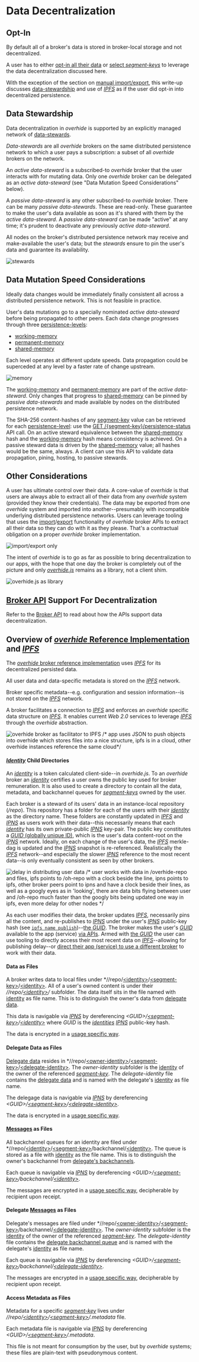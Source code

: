 # Data Decentralization

## Opt-In

By default all of a broker's data is stored in broker-local storage and not decentralized.

A user has to either [opt-in all their data](broker.html#operation--auth-opt-in--agree--put) or [select *segment-keys*](broker.html#definition-DatastoreKeySettings) to 
leverage the data decentralization discussed here.

With the exception of the section on [manual import/export](#other-considerations), this write-up discusses [data-stewardship](glossary.html#data-steward) and use of [*IPFS*](https://ipfs.io/) as if the user did opt-in into decentralized persistence.

## Data Stewardship

Data decentralization in *overhide* is supported by an explicitly managed network of [data-stewards](glossary.html#data-steward).  

*Data-stewards* are all *overhide* brokers on the same distributed persistence network to which a user pays a subscription: a subset of all *overhide* brokers on the network.

An *active data-steward* is a subscribed-to *overhide* broker that the user interacts with for mutating data.  Only one *overhide* broker can be delegated as an *active data-steward* (see "Data Mutation Speed Considerations" below).

A *passive data-steward* is any other subscribed-to *overhide* broker.  There can be many *passive data-stewards*.  These are read-only.  These guarantee to make the user's data available as soon as it's shared with them by the *active data-steward*.  A *passive data-steward* can be made "active" at any time; it's prudent to deactivate any previously *active data-steward*.

All nodes on the broker's distributed persistence network may receive and make-available the user's data; but the *stewards* ensure to pin the user's data and guarantee its availability.

![stewards](images/stewards-sm.gif)

## Data Mutation Speed Considerations

Ideally data changes would be immediately finally consistent all across a distributed persistence network.  This is not feasible in practice.

User's data mutations go to a specially nominated *active data-steward* before being propagated to other peers.  Each data change progresses through three [persistence-levels](glossary.html#working-memory-permanent-memory-shared-memory-persistence-status):

* [working-memory](glossary.html#working-memory-permanent-memory-shared-memory-persistence-status)
* [permanent-memory](glossary.html#working-memory-permanent-memory-shared-memory-persistence-status)
* [shared-memory](glossary.html#working-memory-permanent-memory-shared-memory-persistence-status)

Each level operates at different update speeds.  Data propagation could be superceded at any level by a faster rate of change upstream.

![memory](images/memory-sm.gif)

The [working-memory](glossary.html#working-memory-permanent-memory-shared-memory-persistence-status) and [permanent-memory](glossary.html#working-memory-permanent-memory-shared-memory-persistence-status) are part of the *active data-steward*.  Only changes that progress to [shared-memory](glossary.html#working-memory-permanent-memory-shared-memory-persistence-status) can be pinned by *passive data-stewards* and made available by nodes on the distributed persistence network. 

The SHA-256 content-hashes of any [segment-key](glossary.html#segment-key) value can be retrieved for each [persistence-level](glossary.html#working-memory-permanent-memory-shared-memory-persistence-status): use the [GET /{segment-key}/persistence-status](broker.html#operation---segment-key--persistence-status-get) API call.  On an active steward equivalence between the [shared-memory](glossary.html#working-memory-permanent-memory-shared-memory-persistence-status) hash and the [working-memory](glossary.html#working-memory-permanent-memory-shared-memory-persistence-status) hash means consistency is achieved.  On a passive steward data is driven by the [shared-memory](glossary.html#working-memory-permanent-memory-shared-memory-persistence-status) value; all hashes would be the same, always.  A client can use this API to validate data propagation, pining, hosting, to passive stewards.

## Other Considerations

A user has ultimate control over their data.  A core-value of *overhide* is that users are always able to extract all of their data from any *overhide* system (provided they know their credentials).  The data may be exported from one *overhide* system and imported into another--presumably with incompatible underlying distributed persistence networks.  Users can leverage tooling that uses the [import](broker.html#operation-import-WIRE)/[export](broker.html#operation-export-WIRE) functionality of *overhide* broker APIs to extract all their data so they can do with it as they please.  That's a contractual obligation on a proper *overhide* broker implementation.

![import/export only](images/import-export.gif) 

The intent of *overhide* is to go as far as possible to bring decentralization to our apps, with the hope that one day the broker is completely out of the picture and only [*overhide.js*](overhide.js.md) remains as a library, not a client shim. 

![overhide.js as library](images/oh-js-as-lib.gif) 

## [Broker API](broker.html) Support For Decentralization

Refer to the [Broker API](broker.html#tag-data-stewardship) to read about how the APIs support data decentralization.

## Overview of [*overhide* Reference Implementation](https://github.com/JakubNer/overhide-broker) and [*IPFS*](https://ipfs.io/)

The [*overhide* broker reference implementation](https://github.com/JakubNer/overhide-broker) uses [*IPFS*](https://ipfs.io/) for its decentralized persisted data.

All user data and data-specific metadata is stored on the [*IPFS*](https://ipfs.io/) network.

Broker specific metadata--e.g. configuration and session information--is not stored on the [*IPFS*](https://ipfs.io/) network.

A broker facilitates a connection to [*IPFS*](https://ipfs.io/) and enforces an *overhide* specific data structure on [*IPFS*](https://ipfs.io/).  It enables current *Web 2.0* services to leverage [*IPFS*](https://ipfs.io/) through the *overhide* abstraction.

![overhide broker as facilitator to IPFS /* app uses JSON to push objects into overhide which stores files into a nice structure, ipfs is in a cloud, other overhide instances reference the same cloud*/](images/oh-facilitator.gif)

#### [*Identity*](identity.md) Child Directories

An [*identity*](identity.md) is a token calculated client-side--in *overhide.js*.  To an *overhide* broker an [*identity*](identity.md) certifies a user owns the public key used for broker remuneration.  It is also used to create a directory to contain all the data, metadata, and backchannel queues for [*segment-keys*](glossary.md#segment-key) owned by the user.

Each broker is a steward of its users' data in an instance-local repository (*/repo*).  This repository has a folder for each of the users with their [*identity*](identity.md) as the directory name.  These folders are constantly updated in [*IPFS*](https://ipfs.io/) and [*IPNS*](https://docs.ipfs.io/guides/concepts/ipns/) as users work with their data--this necessarily means that each [*identity*](identity.md) has its own private-public [*IPNS*](https://docs.ipfs.io/guides/concepts/ipns/) key-pair.  The public key constitutes a [*GUID* (globally unique ID)](broker.html#/definitions/GUID), which is the user's data content-root on the [*IPNS*](https://docs.ipfs.io/guides/concepts/ipns/) network.  Ideally, on each change of the user's data, the [*IPFS*](https://ipfs.io/) merkle-dag is updated and the [*IPNS*](https://docs.ipfs.io/guides/concepts/ipns/) snapshot is re-referenced.  Realistically the [*IPFS*](https://ipfs.io/) network--and especially the slower [*IPNS*](https://docs.ipfs.io/guides/concepts/ipns/) reference to the most recent data--is only eventually consistent as seen by other brokers.

![delay in distributing user data /* user works with data in /overhide-repo and files, ipfs points to /oh-repo with a clock beside the line, ipns points to ipfs, other broker peers point to ipns and have a clock beside their lines, as well as a googly eyes as in 'looking', there are data bits flying between user and /oh-repo much faster than the googly bits being updated one way in ipfs, even more delay for other nodes */](images/delay-in-distro.gif)

As each user modifies their data, the broker updates [*IPFS*](https://ipfs.io/), necessarily pins all the content, and re-publishes to [*IPNS*](https://docs.ipfs.io/guides/concepts/ipns/) under the user's [*IPNS*](https://docs.ipfs.io/guides/concepts/ipns/) public-key hash (see [`ipfs name publish`](https://ipfs.io/docs/commands/#ipfs-name-publish))--[the *GUID*](broker.html#/definitions/GUID).  The broker makes the user's [*GUID*](broker.html#/definitions/GUID) available to the app (service) [via APIs](broker.html#operation--guids-get).  Armed with [the *GUID*](broker.html#/definitions/GUID) the user can use tooling to directly access their most recent data on [*IPFS*](https://ipfs.io/)--allowing for publishing delay--or [direct their app (service) to use a different broker](broker.html#operation--all-data-post) to work with their data.

#### Data as Files

A broker writes data to local files under *//repo/[\<identity>](identity.md)/[\<segment-key>](glossary.md#segment-key)/[\<identity>](identity.md).  All of a user's owned content is under their *//repo/[\<identity>](identity.md)/* subfolder.  The data itself sits in the file named with [identity](identity.md) as file name.  This is to distinguish the owner's data from [delegate data](broker.html#tag-delegate).

This data is navigable via [*IPNS*](https://docs.ipfs.io/guides/concepts/ipns/) by dereferencing *\<GUID>/[\<segment-key>](glossary.md#segment-key)/[\<identity>](identity.md)* where *GUID* is the [*identities*](identity.md) [*IPNS*](https://docs.ipfs.io/guides/concepts/ipns/) public-key hash.

The data is encrypted in a [usage specific way](glossary.md#datastore-value-secret).

#### Delegate Data as Files

[Delegate data](broker.html#tag-delegate) resides in *//repo/[\<owner-identity>](identity.md)/[\<segment-key>](glossary.md#segment-key)/[\<delegate-identity>](identity.md).  The *owner-identity* subfolder is the [identity](identity.md) of the owner of the referenced [*segment-key*](glossary.md#segment-key).  The *delegate-identity* file contains the [delegate data](broker.html#tag-delegate) and is named with the delegate's [identity](identity.md) as file name.

The delegage data is navigable via [*IPNS*](https://docs.ipfs.io/guides/concepts/ipns/) by dereferencing *\<GUID>/[\<segment-key>](glossary.md#segment-key)/[\<delegate-identity>](identity.md)*.

The data is encrypted in a [usage specific way](glossary.md#datastore-value-secret).

#### [Messages](glossary.md#backchannel-queue) as Files

All backchannel queues for an identity are filed under *//repo/[\<identity>](identity.md)/[\<segment-key>](glossary.md#segment-key)/backchannel/[\<identity>](identity.md).  The queue is stored as a file with [identity](identity.md) as the file name.  This is to distinguish the owner's backchannel from [delegate's backchannels](broker.html#tag-delegate).

Each queue is navigable via [*IPNS*](https://docs.ipfs.io/guides/concepts/ipns/) by dereferencing *\<GUID>/[\<segment-key>](glossary.md#segment-key)/backchannel/[\<identity>](identity.md)*.

The messages are encrypted in a [usage specific way](glossary.md#datastore-value-secret), decipherable by recipient upon receipt.

#### Delegate [Messages](glossary.md#backchannel-queue) as Files

Delegate's messages are filed under *//repo/[\<owner-identity>](identity.md)/[\<segment-key>](glossary.md#segment-key)/backchannel/[\<delegate-identity>](identity.md).  The *owner-identity* subfolder is the [identity](identity.md) of the owner of the referenced [*segment-key*](glossary.md#segment-key).  The *delegate-identity* file contains the [delegate backchannel queue](broker.html#tag-delegate) and is named with the delegate's [identity](identity.md) as file name.

Each queue is navigable via [*IPNS*](https://docs.ipfs.io/guides/concepts/ipns/) by dereferencing *\<GUID>/[\<segment-key>](glossary.md#segment-key)/backchannel/[\<delegate-identity>](identity.md)*.

The messages are encrypted in a [usage specific way](glossary.md#datastore-value-secret), decipherable by recipient upon receipt.

#### Access Metadata as Files

Metadata for a specific [*segment-key*](glossary.md#segment-key) lives under *//repo/[\<identity>](identity.md)/[\<segment-key>](glossary.md#segment-key)/.metadata* file.

Each metadata file is navigable via [*IPNS*](https://docs.ipfs.io/guides/concepts/ipns/) by dereferencing *\<GUID>/[\<segment-key>](glossary.md#segment-key)/.metadata*.

This file is not meant for consumption by the user, but by *overhide* systems; these files are plain-text with pseudonymous content.